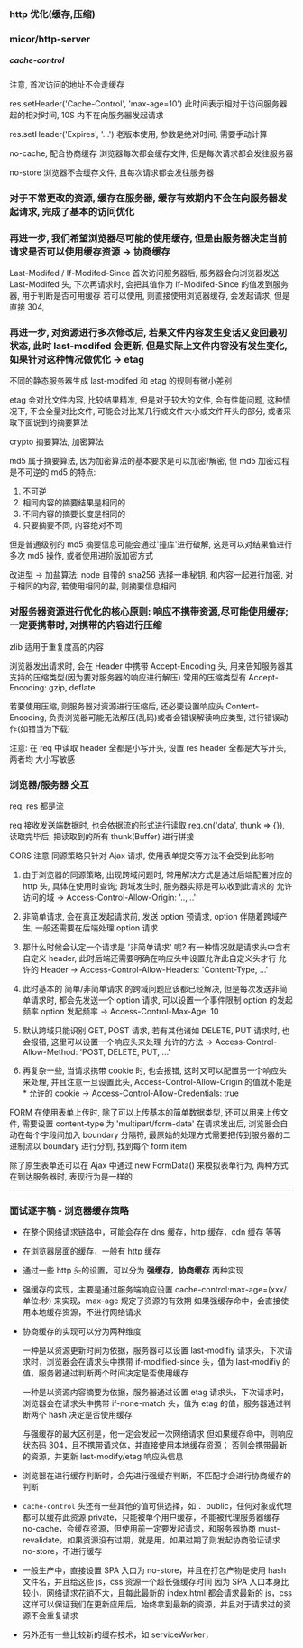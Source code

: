 ### http 优化(缓存,压缩)

### micor/http-server

##### cache-control

注意, 首次访问的地址不会走缓存

res.setHeader('Cache-Control', 'max-age=10')
此时间表示相对于访问服务器起的相对时间, 10S 内不在向服务器发起请求

res.setHeader('Expires', '...')
老版本使用, 参数是绝对时间, 需要手动计算

no-cache, 配合协商缓存
浏览器每次都会缓存文件, 但是每次请求都会发往服务器

no-store
浏览器不会缓存文件, 且每次请求都会发往服务器

### 对于不常更改的资源, 缓存在服务器, 缓存有效期内不会在向服务器发起请求, 完成了基本的访问优化

### 再进一步, 我们希望浏览器尽可能的使用缓存, 但是由服务器决定当前请求是否可以使用缓存资源 -> 协商缓存

Last-Modifed / If-Modifed-Since
首次访问服务器后, 服务器会向浏览器发送 Last-Modifed 头, 下次再请求时, 会把其值作为 If-Modifed-Since 的值发到服务器, 用于判断是否可用缓存
若可以使用, 则直接使用浏览器缓存, 会发起请求, 但是直接 304,

### 再进一步, 对资源进行多次修改后, 若果文件内容发生变话又变回最初状态, 此时 last-modifed 会更新, 但是实际上文件内容没有发生变化, 如果针对这种情况做优化 -> etag

不同的静态服务器生成 last-modifed 和 etag 的规则有微小差别

etag 会对比文件内容, 比较结果精准, 但是对于较大的文件, 会有性能问题, 这种情况下, 不会全量对比文件, 可能会对比某几行或文件大小或文件开头的部分, 或者采取下面说到的摘要算法

crypto
摘要算法, 加密算法

md5 属于摘要算法, 因为加密算法的基本要求是可以加密/解密, 但 md5 加密过程是不可逆的
md5 的特点:

1. 不可逆
2. 相同内容的摘要结果是相同的
3. 不同内容的摘要长度是相同的
4. 只要摘要不同, 内容绝对不同

但是普通级别的 md5 摘要信息可能会通过'撞库'进行破解, 这是可以对结果值进行多次 md5 操作, 或者使用进阶版加密方式

改进型 -> 加盐算法: node 自带的 sha256
选择一串秘钥, 和内容一起进行加密, 对于相同的内容, 若使用相同的盐, 则摘要信息相同

### 对服务器资源进行优化的核心原则: 响应不携带资源,尽可能使用缓存; 一定要携带时, 对携带的内容进行压缩

zlib
适用于重复度高的内容

浏览器发出请求时, 会在 Header 中携带 Accept-Encoding 头, 用来告知服务器其支持的压缩类型(因为要对服务器的响应进行解压)
常用的压缩类型有 Accept-Encoding: gzip, deflate

若要使用压缩, 则服务器对资源进行压缩后, 还必要设置响应头 Content-Encoding, 负责浏览器可能无法解压(乱码)或者会错误解读响应类型, 进行错误动作(如错当为下载)

注意: 在 req 中读取 header 全都是小写开头, 设置 res header 全都是大写开头, 两者均 大小写敏感

### 浏览器/服务器 交互

req, res 都是流

req 接收发送端数据时, 也会依据流的形式进行读取 req.on('data', thunk => {}), 读取完毕后, 把读取到的所有 thunk(Buffer) 进行拼接

CORS
注意 同源策略只针对 Ajax 请求, 使用表单提交等方法不会受到此影响

1. 由于浏览器的同源策略, 出现跨域问题时, 常用解决方式是通过后端配置对应的 http 头, 具体在使用时查询; 跨域发生时, 服务器实际是可以收到此请求的
   允许访问的域 -> Access-Control-Allow-Origin: '.., ..'

2. 非简单请求, 会在真正发起请求前, 发送 option 预请求, option 伴随着跨域产生, 一般还需要在后端处理 option 请求

3. 那什么时候会认定一个请求是 '非简单请求' 呢? 有一种情况就是请求头中含有自定义 header, 此时后端还需要明确在响应头中设置允许此自定义头才行
   允许的 Header -> Access-Control-Allow-Headers: 'Content-Type, ...'

4. 此时基本的 简单/非简单请求 的跨域问题应该都已经解决, 但是每次发送非简单请求时, 都会先发送一个 option 请求, 可以设置一个事件限制 option 的发起频率
   option 发起频率 -> Access-Control-Max-Age: 10

5. 默认跨域只能识别 GET, POST 请求, 若有其他诸如 DELETE, PUT 请求时, 也会报错, 这里可以设置一个响应头来处理
   允许的方法 -> Access-Control-Allow-Method: 'POST, DELETE, PUT, ...'

6. 再复杂一些, 当请求携带 cookie 时, 也会报错, 这时又可以配置另一个响应头来处理, 并且注意一旦设置此头, Access-Control-Allow-Origin 的值就不能是 \*
   允许的 cookie -> Access-Control-Allow-Credentials: true

FORM
在使用表单上传时, 除了可以上传基本的简单数据类型, 还可以用来上传文件, 需要设置 content-type 为 'multipart/form-data'
在请求发出后, 浏览器会自动在每个字段间加入 boundary 分隔符, 最原始的处理方式需要把传到服务器的二进制流以 boundary 进行分割, 找到每个 form item

除了原生表单还可以在 Ajax 中通过 new FormData() 来模拟表单行为, 两种方式在到达服务器时, 表现行为是一样的

---

### 面试逐字稿 - 浏览器缓存策略

- 在整个网络请求链路中，可能会存在 dns 缓存，http 缓存，cdn 缓存 等等

- 在浏览器层面的缓存，一般有 http 缓存

- 通过一些 http 头的设置，可以分为 **强缓存**，**协商缓存** 两种实现

- 强缓存的实现，主要是通过服务端响应设置 cache-control:max-age=(xxx/单位:秒) 来实现，max-age 规定了资源的有效期
  如果强缓存命中，会直接使用本地缓存资源，不进行网络请求

- 协商缓存的实现可以分为两种维度

  一种是以资源更新时间为依据，服务器可以设置 last-modifiy 请求头，下次请求时，浏览器会在请求头中携带 if-modified-since 头，值为 last-modifiy 的值，服务器通过判断两个时间决定是否使用缓存

  一种是以资源内容摘要为依据，服务器通过设置 etag 请求头，下次请求时，浏览器会在请求头中携带 if-none-match 头，值为 etag 的值，服务器通过判断两个 hash 决定是否使用缓存

  与强缓存的最大区别是，他一定会发起一次网络请求
  但如果缓存命中，则响应状态码 304，且不携带请求体，并直接使用本地缓存资源；
  否则会携带最新的资源，并更新 last-modify/etag 响应头信息

- 浏览器在进行缓存判断时，会先进行强缓存判断，不匹配才会进行协商缓存的判断

- `cache-control` 头还有一些其他的值可供选择，如：
  public，任何对象或代理都可以缓存此资源
  private，只能被单个用户缓存，不能被代理服务器缓存
  no-cache，会缓存资源，但使用前一定要发起请求，和服务器协商
  must-revalidate，如果资源没有过期，就是用，如果过期了则发起协商验证请求
  no-store，不进行缓存

- 一般生产中，直接设置 SPA 入口为 no-store，并且在打包产物是使用 hash 文件名，并且给这些 js，css 资源一个超长强缓存时间
  因为 SPA 入口本身比较小，网络请求花销不大，且每此最新的 index.html 都会请求最新的 js，css
  这样可以保证我们在更新应用后，始终拿到最新的资源，并且对于请求过的资源不会重复请求

- 另外还有一些比较新的缓存技术，如
  serviceWorker，
